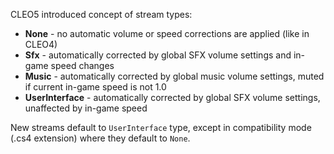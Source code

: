 CLEO5 introduced concept of stream types:
* **None** - no automatic volume or speed corrections are applied (like in CLEO4)
* **Sfx** - automatically corrected by global SFX volume settings and in-game speed changes
* **Music** - automatically corrected by global music volume settings, muted if current in-game speed is not 1.0
* **UserInterface** - automatically corrected by global SFX volume settings, unaffected by in-game speed

New streams default to `UserInterface` type, except in compatibility mode (.cs4 extension) where they default to `None`.
